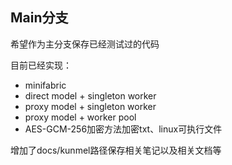 ## Main分支
希望作为主分支保存已经测试过的代码

目前已经实现：
* minifabric
* direct model + singleton worker
* proxy model + singleton worker
* proxy model + worker pool 
* AES-GCM-256加密方法加密txt、linux可执行文件

增加了docs/kunmel路径保存相关笔记以及相关文档等

